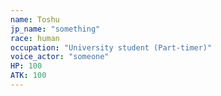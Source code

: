 ```yaml
---
name: Toshu
jp_name: "something"
race: human
occupation: "University student (Part-timer)"
voice_actor: "someone"
HP: 100
ATK: 100
---
```


